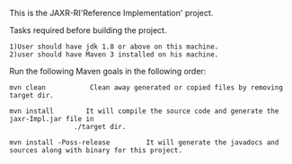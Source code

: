 This is the JAXR-RI'Reference Implementation' project.



Tasks required before building the project.

    1)User should have jdk 1.8 or above on this machine.
    2)user should have Maven 3 installed on his machine.
 

  Run the following Maven goals in the following order:
    
    mvn clean           Clean away generated or copied files by removing target dir.

    mvn install        It will compile the source code and generate the jaxr-Impl.jar file in
                    ./target dir.
    
    mvn install -Poss-release         It will generate the javadocs and sources along with binary for this project.


